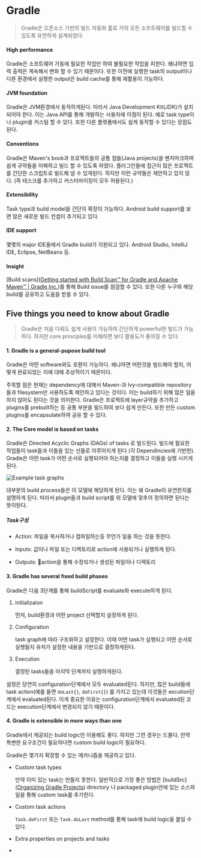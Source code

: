 # Gradle

> Gradle은 오픈소스 기반의 빌드 자동화 툴로 거의 모든 소프트웨어를 빌드할 수 있도록 유연하게 설계되었다.



#### High performance

Gradle은 소프트웨어 가동에 필요한 작업만 하여 불필요한 작업을 피한다. 왜냐하면 입력 출력은 계속해서 변화 할 수 있기 때문이다. 또한 이전에 실행한 task의 output이나 다른 환경에서 실행한 output은 build cache를 통해 재활용이 가능하다.



#### JVM foundation

Gradle은 JVM환경에서 동작하게된다. 따라서 Java Development Kit(JDK)가 설치되어야 한다. 이는 Java API를 통해 개발하는 사용자에 이점이 된다. 예로 task type이나 plugin을 커스텀 할 수 있다. 또한 다른 플렛폼에서도 쉽게 동작할 수 있다는 장점도 된다.



#### Conventions

Gradle은 Maven's book과 프로젝트들의 공통 점들(Java projects)을 벤치마크하여 쉽게 규약들을 이해하고 빌드 할 수 있도록 하였다. 플러그인들에 접근이 많은 프로젝트를 간단한 스크립트로 빌드해 낼 수 있게된다. 하지만 이런 규약들은 제안하고 있지 않다. (즉 테스크를 추가하고 커스터마이징이 모두 허용된다.)



#### Extensibility

Task type과 build model을 간단히 확장이 가능하다. Android build support를 보면 많은 새로운 빌드 컨셉이 추가되고 있다.



#### IDE support

몇몇의 major IDE들에서 Gradle build가 지원되고 있다. Android Studio, IntelliJ IDE, Eclipse, NetBeans 등.



#### Insight

[Build scans]([Getting started with Build Scan™ for Gradle and Apache Maven™ | Gradle Inc.](https://scans.gradle.com/?_ga=2.114868226.442035419.1647824366-1499376163.1639986287))를 통해 Build issue를 점검할 수 있다. 또한 다른 누구와 해당 build를 공유하고 도움을 받을 수 있다. 



## Five things you need to know about Gradle

> Gradle은 처음 다뤄도 쉽게 사용이 가능하여 간단하게 powerful한 빌드가 가능하다. 하지만 core principles를 이해하면 보다 활용도가 좋아질 수 있다.



#### 1. Gradle is a general-pupose build tool

Gradle은 어떤 software와도 호환이 가능하다. 왜냐하면 어떤것을 빌드해야 할지,  어떻게 완료되었는  지에 대해 추상적이기 때문이다. 

주목할 점은 현재는 dependency에 대해서 Maven-과 Ivy-compatible repository들과 filesystem만 사용하도록 제안하고 있다는 것이다. 이는 build하기 위해 많은 일을 하지 않아도 된다는 것을 의미한다. Gradle은 프로젝트에 layer규약을 추가하고 plugins를 prebuilt하는 등 공통 부분을 빌드하여 보다 쉽게 만든다. 또한 만든 custom plugins를 encapsulate하여 공유 할 수 있다.



#### 2. The Core model is based on tasks

Gradle은 Directed Acyclic Graphs (DAGs) of tasks 로 빌드된다. 빌드에 필요한 작업들이 task들과 이들을 있는 선들로 이루어지게 된다 (각 Dependincies에 기반한). Gradle은 어떤 task가 어떤 순서로 실행되어야 하는지를 결정하고 이들을 실행 시키게된다.

![Example task graphs](https://docs.gradle.org/current/userguide/img/task-dag-examples.png)

대부분의 build process들은 이 모델에 해당하게 된다. 이는 왜 Gradle이 유연한지를 설명하게 된다. 따라서 plugin들과 build script를 위 모델에 맞추어 정의하면 된다는 뜻이된다. 

##### Task구성

- Action: 파일을 복사하거나 컴파일하는등 무언가 일을 하는 것을 뜻한다.

- Inputs: 값이나 파일 또는 디렉토리로 action에 사용되거나 실행하게 된다.

- Outputs: action을 통해 수정되거나 생성된 파일이나 디렉토리



#### 3. Gradle has several fixed build phases

Gradle은 다음 3단계를 통해 buildScript를 evaluate와 execute하게 된다.

1. initializaion
   
   먼저, build환경과 어떤 project 선택할지 설정하게 된다.

2. Configuration
   
   task graph에 따라 구조화하고 설정한다. 이때 어떤 task가 실행되고 어떤 순서로 실행될지 유저가 설정한 내용을 기반으로 결정하게된다.

3. Execution
   
   결정된 tasks들을 마지막 단계까지 실행하게된다.

설정은 당연히 configuration단계에서 모두 evaluated된다. 하지만, 많은 build들에 task action(예를 들면 `doLast{}`, `doFirst{}`) 를 가지고 있는데 이것들은 excution단계에서 evaluated된다. 이게 중요한 이유는 configuration단계에서 evaluated된 코드는 execution단계에서 변경되지 않기 때문이다.



#### 4. Gradle is extensible in more ways than one

Gradle에서 제공되는 build logic만 이용해도 좋다. 하지만 그런 경우는 드물다. 만약 특변한 요구조건이 필요하다면 custom build logic이 필요하다.



Gradle은 몇가지 확장할 수 있는 메카니즘을 제공하고 있다.

- Custom task types
  
  만약 이미 있는 task는 만들지 못한다. 일반적으로 가장 좋은 방법은 [buildSrc]([Organizing Gradle Projects](https://docs.gradle.org/current/userguide/organizing_gradle_projects.html#sec:build_sources)) directory 나 packaged plugin안에 있는 소스파일을 통해 custom task를 추가한다. 

- Custom task actions
  
  `Task.doFirst` 또는 `Task.doLast` method를 통해 task에 build logic을 붙일 수 있다.

- Extra properties on projects and tasks

- 

